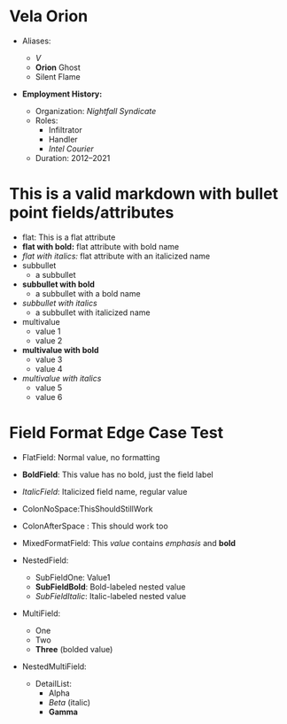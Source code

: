 ﻿# Vela Orion <node type="TestCharacter" />

- Aliases:
  - *V*
  - **Orion** Ghost
  - Silent Flame

- **Employment History:**
  - Organization: *Nightfall Syndicate*
  - Roles:
    - Infiltrator
    - Handler
    - *Intel Courier*
  - Duration: 2012–2021


# This is a valid markdown with bullet point fields/attributes <node type="ListFieldsObject" />

- flat: This is a flat attribute
- **flat with bold:** flat attribute with bold name
- *flat with italics:* flat attribute with an italicized name
- subbullet
  - a subbullet
- **subbullet with bold**
  - a subbullet with a bold name
- *subbullet with italics*
  - a subbullet with italicized name
- multivalue
  - value 1
  - value 2
- **multivalue with bold**
  - value 3
  - value 4
- *multivalue with italics*
  - value 5
  - value 6


# Field Format Edge Case Test <node type="FieldEdgeCases" />

- FlatField: Normal value, no formatting

- **BoldField**: This value has no bold, just the field label

- *ItalicField*: Italicized field name, regular value

- ColonNoSpace:ThisShouldStillWork

- ColonAfterSpace : This should work too

- MixedFormatField: This *value* contains _emphasis_ and **bold**

- NestedField:
  - SubFieldOne: Value1
  - **SubFieldBold**: Bold-labeled nested value
  - *SubFieldItalic*: Italic-labeled nested value

- MultiField:
  - One
  - Two
  - **Three** (bolded value)

- NestedMultiField:
  - DetailList:
    - Alpha
    - _Beta_ (italic)
    - **Gamma**
